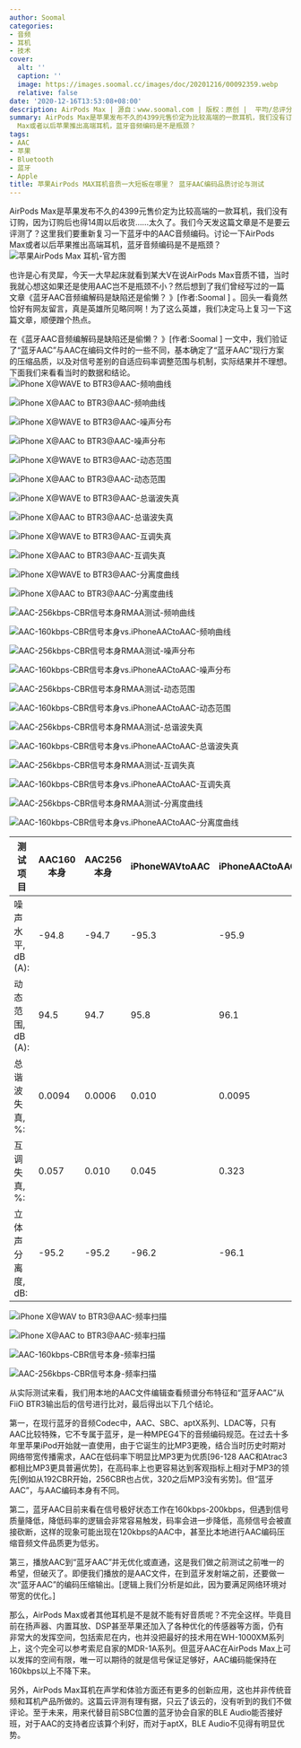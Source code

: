```yaml
---
author: Soomal
categories:
- 音频
- 耳机
- 技术
cover:
  alt: ''
  caption: ''
  image: https://images.soomal.cc/images/doc/20201216/00092359.webp
  relative: false
date: '2020-12-16T13:53:08+08:00'
description: AirPods Max | 源自：www.soomal.com | 版权：原创 |  平均/总评分：07.86/55
summary: AirPods Max是苹果发布不久的4399元售价定为比较高端的一款耳机，我们没有订购，因为订购后也得14周以后收货……太久了。我们今天发这篇文章是不是要云评测了？这里我们要重新复习一下蓝牙中的AAC音频编码。讨论一下AirPods
  Max或者以后苹果推出高端耳机，蓝牙音频编码是不是瓶颈？
tags:
- AAC
- 苹果
- Bluetooth
- 蓝牙
- Apple
title: 苹果AirPods MAX耳机音质一大短板在哪里？ 蓝牙AAC编码品质讨论与测试
---
```


AirPods Max是苹果发布不久的4399元售价定为比较高端的一款耳机，我们没有订购，因为订购后也得14周以后收货……太久了。我们今天发这篇文章是不是要云评测了？这里我们要重新复习一下蓝牙中的AAC音频编码。讨论一下AirPods Max或者以后苹果推出高端耳机，蓝牙音频编码是不是瓶颈？
![苹果AirPods Max 耳机-官方图](https://images.soomal.cc/images/doc/20201216/00092359.webp)




也许是心有灵犀，今天一大早起床就看到某大V在说AirPods Max音质不错，当时我就心想这如果还是使用AAC岂不是瓶颈不小？然后想到了我们曾经写过的一篇文章《蓝牙AAC音频编解码是缺陷还是偷懒？ 》[作者:Soomal ]
。回头一看竟然恰好有网友留言，真是英雄所见略同啊！为了这么英雄，我们决定马上复习一下这篇文章，顺便蹭个热点。

在《蓝牙AAC音频编解码是缺陷还是偷懒？ 》[作者:Soomal ]
一文中，我们验证了“蓝牙AAC”与AAC在编码文件时的一些不同，基本确定了“蓝牙AAC”现行方案的压缩品质，以及对信号差别的自适应码率调整范围与机制，实际结果并不理想。下面我们来看看当时的数据和结论。
![iPhone X@WAVE to BTR3@AAC-频响曲线](https://images.soomal.cc/images/doc/20181022/00077610_01.webp)




![iPhone X@AAC to BTR3@AAC-频响曲线](https://images.soomal.cc/images/doc/20181022/00077616_01.webp)




![iPhone X@WAVE to BTR3@AAC-噪声分布](https://images.soomal.cc/images/doc/20181022/00077611_01.webp)




![iPhone X@AAC to BTR3@AAC-噪声分布](https://images.soomal.cc/images/doc/20181022/00077617_01.webp)




![iPhone X@WAVE to BTR3@AAC-动态范围](https://images.soomal.cc/images/doc/20181022/00077612_01.webp)




![iPhone X@AAC to BTR3@AAC-动态范围](https://images.soomal.cc/images/doc/20181022/00077618_01.webp)




![iPhone X@WAVE to BTR3@AAC-总谐波失真](https://images.soomal.cc/images/doc/20181022/00077613_01.webp)




![iPhone X@AAC to BTR3@AAC-总谐波失真](https://images.soomal.cc/images/doc/20181022/00077619_01.webp)




![iPhone X@WAVE to BTR3@AAC-互调失真](https://images.soomal.cc/images/doc/20181022/00077614_01.webp)




![iPhone X@AAC to BTR3@AAC-互调失真](https://images.soomal.cc/images/doc/20181022/00077620_01.webp)




![iPhone X@WAVE to BTR3@AAC-分离度曲线](https://images.soomal.cc/images/doc/20181022/00077615_01.webp)




![iPhone X@AAC to BTR3@AAC-分离度曲线](https://images.soomal.cc/images/doc/20181022/00077621_01.webp)




![AAC-256kbps-CBR信号本身RMAA测试-频响曲线](https://images.soomal.cc/images/doc/20181022/00077622_01.webp)




![AAC-160kbps-CBR信号本身vs.iPhoneAACtoAAC-频响曲线](https://images.soomal.cc/images/doc/20181025/00077757_01.webp)




![AAC-256kbps-CBR信号本身RMAA测试-噪声分布](https://images.soomal.cc/images/doc/20181022/00077623_01.webp)




![AAC-160kbps-CBR信号本身vs.iPhoneAACtoAAC-噪声分布](https://images.soomal.cc/images/doc/20181025/00077758_01.webp)




![AAC-256kbps-CBR信号本身RMAA测试-动态范围](https://images.soomal.cc/images/doc/20181022/00077624_01.webp)




![AAC-160kbps-CBR信号本身vs.iPhoneAACtoAAC-动态范围](https://images.soomal.cc/images/doc/20181025/00077759_01.webp)




![AAC-256kbps-CBR信号本身RMAA测试-总谐波失真](https://images.soomal.cc/images/doc/20181022/00077625_01.webp)




![AAC-160kbps-CBR信号本身vs.iPhoneAACtoAAC-总谐波失真](https://images.soomal.cc/images/doc/20181025/00077760_01.webp)




![AAC-256kbps-CBR信号本身RMAA测试-互调失真](https://images.soomal.cc/images/doc/20181022/00077626_01.webp)




![AAC-160kbps-CBR信号本身vs.iPhoneAACtoAAC-互调失真](https://images.soomal.cc/images/doc/20181025/00077761_01.webp)




![AAC-256kbps-CBR信号本身RMAA测试-分离度曲线](https://images.soomal.cc/images/doc/20181022/00077627_01.webp)




![AAC-160kbps-CBR信号本身vs.iPhoneAACtoAAC-分离度曲线](https://images.soomal.cc/images/doc/20181025/00077762_01.webp)




| 测试项目 | AAC160本身 | AAC256本身 | iPhoneWAVtoAAC | iPhoneAACtoAAC |
| --- | --- | --- | --- | --- |
| 噪声水平, dB (A): | -94.8 | -94.7 | -95.3 | -95.9 |
| 动态范围, dB (A): | 94.5 | 94.7 | 95.8 | 96.1 |
| 总谐波失真, %: | 0.0094 | 0.0006 | 0.010 | 0.0095 |
| 互调失真, %: | 0.057 | 0.010 | 0.045 | 0.323 |
| 立体声分离度, dB: | -95.2 | -95.2 | -96.2 | -96.1 |


![iPhone X@WAV to BTR3@AAC-频率扫描](https://images.soomal.cc/images/doc/20181022/00077628_01.webp)




![iPhone X@AAC to BTR3@AAC-频率扫描](https://images.soomal.cc/images/doc/20181022/00077629_01.webp)




![AAC-160kbps-CBR信号本身-频率扫描](https://images.soomal.cc/images/doc/20181022/00077630_01.webp)




![AAC-256kbps-CBR信号本身-频率扫描](https://images.soomal.cc/images/doc/20181022/00077631_01.webp)




从实际测试来看，我们用本地的AAC文件编辑查看频谱分布特征和“蓝牙AAC”从FiiO BTR3输出后的信号进行比对，最后得出以下几个结论。

第一，在现行蓝牙的音频Codec中，AAC、SBC、aptX系列、LDAC等，只有AAC比较特殊，它不专属于蓝牙，是一种MPEG4下的音频编码规范。在过去十多年里苹果iPod开始就一直使用，由于它诞生的比MP3更晚，结合当时历史时期对网络带宽传播需求，AAC在低码率下明显比MP3更为优质[96-128 AAC和Atrac3都相比MP3更具普遍优势]，在高码率上也更容易达到客观指标上相对于MP3的领先[例如从192CBR开始，256CBR也占优，320之后MP3没有劣势]。但“蓝牙AAC”，与AAC编码本身有不同。

第二，蓝牙AAC目前来看在信号极好状态工作在160kbps-200kbps，但遇到信号质量降低，降低码率的逻辑会非常容易触发，码率会进一步降低，高频信号会被直接砍断，这样的现象可能出现在120kbps的AAC中，甚至比本地进行AAC编码压缩音频文件品质更为低劣。

第三，播放AAC到“蓝牙AAC”并无优化或直通，这是我们做之前测试之前唯一的希望，但破灭了。即便我们播放的是AAC文件，在到蓝牙发射端之前，还要做一次“蓝牙AAC”的编码压缩输出。[逻辑上我们分析是如此，因为要满足网络环境对带宽的优化。]

那么，AirPods Max或者其他耳机是不是就不能有好音质呢？不完全这样。毕竟目前在扬声器、内置耳放、DSP甚至苹果还加入了各种优化的传感器等方面，仍有非常大的发挥空间，包括索尼在内，也并没把最好的技术用在WH-1000XM系列上，这个完全可以参考索尼自家的MDR-1A系列。但蓝牙AAC在AirPods Max上可以发挥的空间有限，唯一可以期待的就是信号保证足够好，AAC编码能保持在160kbps以上不降下来。

另外，AirPods Max耳机在声学和体验方面还有更多的创新应用，这也并非传统音频和耳机产品所做的。这篇云评测有理有据，只云了该云的，没有听到的我们不做评论。至于未来，用来代替目前SBC位置的蓝牙协会自家的BLE Audio能否接好班，对于AAC的支持者应该算个利好，而对于aptX，BLE Audio不见得有明显优势。